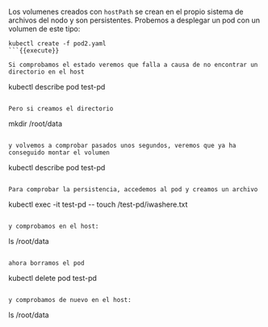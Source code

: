 Los volumenes creados con `hostPath` se crean en el propio sistema de archivos del nodo y son persistentes. Probemos a desplegar un pod con un volumen de este tipo: 

```
kubectl create -f pod2.yaml
```{{execute}}

Si comprobamos el estado veremos que falla a causa de no encontrar un directorio en el host

```
kubectl describe pod test-pd
```{{execute}}

Pero si creamos el directorio

```
mkdir /root/data
```{{execute}}

y volvemos a comprobar pasados unos segundos, veremos que ya ha conseguido montar el volumen

```
kubectl describe pod test-pd
```{{execute}}

Para comprobar la persistencia, accedemos al pod y creamos un archivo

```
kubectl exec -it test-pd -- touch /test-pd/iwashere.txt
```{{execute}}

y comprobamos en el host:

```
ls /root/data
```{{execute}}

ahora borramos el pod

```
kubectl delete pod test-pd
```{{execute}}

y comprobamos de nuevo en el host:

```
ls /root/data
```{{execute}}
